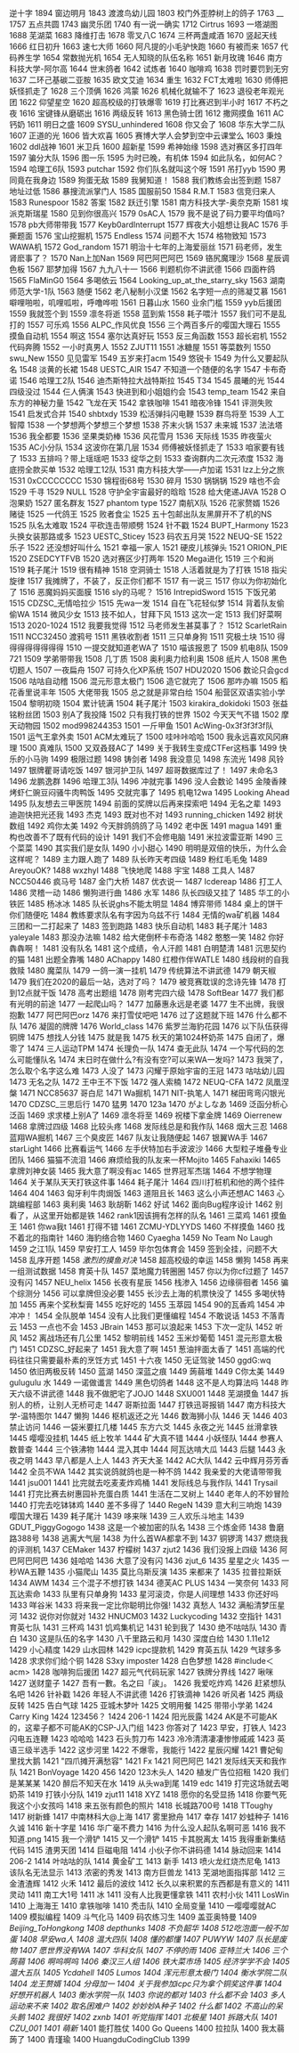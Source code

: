 逆十字 1894
窗边明月 1843
渡渡鸟幼儿园 1803
校门外歪脖树上的鸽子 1763
__ 1757
五点共圆 1743
幽灵乐团 1740
有一说一确实 1712
Cirtrus 1693
一塔湖图 1688
芜湖菜 1683
降维打击 1678
零叉八C 1674
三杯两盏咸酒 1670
竖起天线 1666
红日初升 1663
速七大师 1660
阿凡提的小毛驴快跑 1660
有被而来 1657
代码养生学 1654
常数抛光机 1654
无人知晓的队伍名称 1651
新月玫瑰 1646
南方科技大学-阿尔高 1644
世末鸽者 1642
试炼者 1640
咖啡鸡 1638
罚时要罚到无穷 1637
二环己基碳二亚胺 1635
欧文艾迪 1634
重生 1632
FCT太难啦 1630
师傅把妖怪抓走了 1628
三个顶俩 1626
鸿蒙 1626
机械化就输不了 1623
退役老年观光团 1622
仰望星空 1620
超高校级的打铁爆零 1619
打比赛迟到半小时 1617
不朽之夜 1616
宝键锋从磨砺出 1616
两级反转 1613
黑色骑士团 1612
撒网摸鱼 1611
AC钙奶 1611
明日之盛 1609
SYSU_unhindered 1608
你又会了 1608
华东大学二队 1607
正道的光 1606
皆大欢喜 1605
赛博大学人会梦到空中云课堂么 1603
秉烛 1602
ddl战神 1601
米卫兵 1600
超新星 1599
希神始缘 1598
选对赛区多打四年 1597
骗分大队 1596
图一乐 1595
为时已晚，有机体 1594
如此队名，如何AC？ 1594
哈理工6队 1593
putchar 1592
你们队名就叫这个呀 1591
吊打yyb 1590
男同竟在我身边 1589
狗蛋无敌 1589
我舅知道！ 1588
我们教练会出签到题 1587
地址过低 1586
暴搜流派掌门人 1585
国服前50 1584
R.M.T 1583
信竞归来人 1583
Runespoor 1582
答案 1582
跃迁引擎 1581
南方科技大学-奥奈克斯 1581
埃派克斯瑞星 1580
见到你很高兴 1579
0sAC人 1579
我不是说了码力要平均值吗? 1578
pb大师带带我 1577
Keyb0ardInterrupt 1577
辉夜大小姐想让我AC 1576
手撕题面 1576
宝山挖掘机 1575
Endless 1574
问题不大 1574
格物致知 1573
WAWA机 1572
God_random 1571
明治十七年的上海爱丽丝 1571
码老师，发生肾麽事了？ 1570
Nan上加Nan 1569
阿巴阿巴阿巴 1569
铬尻魔理沙 1568
星辰调色板 1567
耶梦加得 1567
九九八十一 1566
判题机你不讲武德 1566
四面杵鸽 1565
FlaMinG0 1564
多喝依云 1564
Looking_up_at_the_starry_sky 1563
湖南师范大学-1队 1563
随便 1562
老八秘制小汉堡 1562
名字短一点的筛凝艾慕 1561
噼哩啪啦，叽哩呱啦，呼噜哗啦 1561
日暮山水 1560
业余门槛 1559
yyb后援团 1559
我就签个到 1559
凛冬将逝 1558
蓝到紫 1558
耗子喂汁 1557
我们可不是乱打的 1557
可乐鸡 1556
ALPC_作风优良 1556
三个两百多斤的嘤国大理石 1555
摸鱼自动机 1554
啊这 1554
塞尔达真好玩 1553
反三角函数 1553
超长宕机 1552
代码奔腾 1552
一小时真男人 1552
ZJUT11 1551
冰糖屋 1551
等菜数列 1550
swu_New 1550
见见雷军 1549
五岁来打acm 1549
悠锐卡 1549
为什么又要起队名 1548
淡黄的长裙 1548
UESTC_AIR 1547
不知道一个随便的名字 1547
卡布奇诺 1546
哈理工2队 1546
迪杰斯特拉大战特斯拉 1545
T34 1545
晨曦的光 1544
四级没过 1544
仨人俩演 1543
快进到和小姐姐约会 1543
temp_team 1542
来自东方的神秘力量 1542
飞龙在天 1542
拿铁咖啡 1541
暗夜冷锋 1541
评测失败 1541
启发式合并 1540
shbtxdy 1539
松活弹抖闪电鞭 1539
群鸟将至 1539
人工智障 1538
一个梦想两个梦想三个梦想 1538
芥末火锅 1537
未来城 1537
法法塔 1536
我全都要 1536
坚果类奶棒 1536
风花雪月 1536
天际线 1535
昨夜萤火 1535
AC小分队 1534
这波你在第几层 1534
师傅被妖怪抓走了 1533
咱家要有钱了 1533
五排吗？带上瑶瑶吧 1533
绽华之刻 1533
查询群内二次元浓度 1532
海底捞全款买单 1532
哈理工12队 1531
南方科技大学——卢加诺 1531
lzz上分之旅 1531
0xCCCCCCCC 1530
锦程街68号 1530
碎月 1530
锅锅锅 1529
啥也不会 1529
千寻 1529
NULL 1528
守护全宇宙最好的晗晗 1528
给大佬递JAVA 1528
O泡果奶 1527
匿名群友 1527
phantom type 1527
南航X队 1526
花家赘婿 1526
赌徒 1525
一代鸽王 1525
败者食尘 1525
五十包邮出队友黑屏开不了机的NS 1525
队名太难取 1524
平砍连击带顺劈 1524
针不戳 1524
BUPT_Harmony 1523
头换女装那路或多 1523
UESTC_Sticey 1523
码农五月哭 1522
NEUQ-SE 1522
乐子 1522
还没想好叫什么 1521
幸福一家人 1521
硬皮儿核弹头 1521
ORION_PIE 1520
ZSEDCYTFVB 1520
选对赛区少打两年 1520
Mega进化 1519
三个和尚 1519
耗子尾汁 1519
很有精神 1518
空洞骑士 1518
人活着就是为了打铁 1518
指尖旋律 1517
我摊牌了，不装了，反正你们都不 1517
有一说三 1517
你以为你初始化了 1516
恶魔妈妈买面膜 1516
sly的马呢？ 1516
IntrepidSword 1515
下饭兄弟 1515
CDZSC_无情哈拉少 1515
先wa一发 1514
自在飞花轻似梦 1514
背着队友偷偷WA 1514
微风少女 1513
技不如人，甘拜下风 1513
这次一定 1513
我们好菜啊 1513
2020-1024 1512
我要我觉得 1512
马老师发生甚莫事了？ 1512
ScarletRain 1511
NCC32450 渡鸦号 1511
黑铁收割者 1511
三只单身狗 1511
究极土块 1510
得得得得得得得得 1510
一提交就知道老WA了 1510
喵该报恩了 1509
机电8队 1509
721 1509
学弟带带我 1508
几丁质 1508
奥利奥力给利奥 1508
纸片人 1508
黑色切题人 1507
一夜扁舟 1507
可持久化XP系统 1507
HDU2020 1506
数论只会gcd 1506
咕咕自动稽 1506
混元形意太极门 1506
造它就完了 1506
那咋办嘛 1505
稻花香里说丰年 1505
大佬带我 1505
总之就是非常白给 1504
船营区双语实验小学 1504
黎明初晓 1504
累计铳满 1504
耗子尾汁 1503
kirakira_dokidoki 1503
张益铭粉丝团 1503
别A了我投降 1502
只有我打铁的世界 1502
今天天气不错 1502
摩天动物园 1502
mod998244353 1501
一斤甲鱼 1501
AcWing-0x3f3f3f3f队 1501
运气王拿外卖 1501
ACM太难玩了 1500
哇咔咔哈哈 1500
我永远喜欢风冈麻理 1500
真难队 1500
又双叒叕AC了 1499
关于我转生变成CTFer这档事 1499
快乐的小马驹 1499
极限过题 1498
铸剑者 1498
我没意见 1498
东流光 1498
风铃 1497
银牌瞿哥请吃饭 1497
银河护卫队 1497
超哥数据库过了！ 1497
未命名3 1496
龙鹏逸群 1496
哈理工3队 1496
冲就完事 1496
没人会数论 1495
金陵香辣烤虾仁豌豆闷骚牛肉鸭饭 1495
交就完事了 1495
机电12wa 1495
Looking Ahead 1495
队友想去三甲医院 1494
前面的奖牌以后再来探索吧 1494
无名之辈 1493
迪迦快把光还我 1493
杰克 1493
既对也不对 1493
running_chicken 1492
树状数组 1492
鸡你太美 1492
今天胖鸽鸽鸽了马 1492
老中医 1491
magua 1491
重构也改善不了既有代码的设计 1491
我们不会修电脑 1491
米拉波雷亚斯 1490
三个菜菜 1490
其实我们是女队 1490
小小甜心 1490
明明是双倍的快乐，为什么会这样呢？ 1489
主力跟人跑了 1489
队长昨天考四级 1489
粉红毛毛兔 1489
AreyouOK? 1488
wxzhyl 1488
飞快地爬 1488
宇宝 1488
工具人 1487
NCC50446 疯马号 1487
金门大桥 1487
优衣说一 1487
Icdereap 1486
打工人 1486
灵稽一动 1486
懒狗进行曲 1486
水军 1486
队长四级又挂了 1485
华工的小铁匠 1485
杨冰冰 1485
队长说ghs不能太明显 1484
博弈带师 1484
桌上的饼干你们随便吃 1484
教练要求队名有字因为乌兹不行 1484
无情的wa矿机器 1484
三团和一二打起来了 1483
签到跑路 1483
快乐自动机 1483
耗子尾汁 1483
yaleyale 1483
那没办法嘛 1482
给大佬倒杯卡布奇洛 1482
憨憨一笑 1482
你好犇犇啊！ 1481
没有队名 1481
这个成绩，令人汗颜 1481
白明楚清 1481
沉思契约的猫 1481
出题全靠嘴 1480
AChappy 1480
红橙作伴WATLE 1480
线段树的自我救赎 1480
魔菜队 1479
一鸽一演一挂机 1479
传统算法不讲武德 1479
朝天椒 1479
我们在2020的最后一站，选对了吗？ 1479
被竞赛耽误的念诗先锋 1478
打到12点就干饭 1478
高考出题组 1478
刚考完四六级 1478
SoftBear 1477
我们都有光明的前途 1477
一起爬山吗？ 1477
加藤惠永远是老婆 1477
生不出牌，我很抱歉 1477
阿巴阿巴orz 1476
来打雪仗吧吧 1476
过了这题就下班 1476
什么都不队 1476
凝固的牌牌 1476
World_class 1476
紫罗兰海豹花园 1476
以下队伍获得铜牌 1475
想找人分钱 1475
就是我 1475
秋天的第1024杯奶茶 1475
自闭了，爆零了 1474
三人运动TPM 1474
长理负一队 1474
查无此队 1474
一个写代码的怎么可能懂队名 1474
末日时在做什么?有没有空?可以来WA一发吗? 1473
我哭了，怎么取个名字这么难 1473
人没了 1473
闪耀于原始宇宙的王冠 1473
咕咕幼儿园 1473
无名之队 1472
王中王不下饭 1472
强人索楠 1472
NEUQ-CFA 1472
凤凰涅槃 1471
NCC85637 哥白尼 1471
Wa掘机 1471
NIT-执笔人 1471
梯田弯弯闪银光 1470
CDZSC_三思后行 1470
猛男 1470
123a 1470
がよしなあ 1469
泛函分析心泛函 1469
求求楼上别A了 1469
凛冬将至 1469
祝楼下拿金牌 1469
Oierrenew 1468
拿牌过四级 1468
比较头疼 1468
发际线总是和我作队 1468
烟大三忍 1468
蓝翔WA掘机 1467
三个臭皮匠 1467
队友让我随便起 1467
银翼WA手 1467
starLight 1466
比赛看运气 1466
左手伏特加右手波波沙 1466
大型粒子堆叠专业团队 1466
猫猫不流泪 1466
麻烦给我的队友来一杯Mojito 1465
Fahaxiki 1465
拿牌刘神女装 1465
我大意了啊没有ac 1465
世界冠军杰瑞 1464
不想学物理 1464
关于某队天天打铁这件事 1464
耗子尾汁 1464
四川打桩机和他的两个挂件 1464
404 1463
匈牙利牛肉焗饭 1463
道阻且长 1463
这么小声还想AC 1463
心跳编程部 1463
奥利奥 1463
耿胡靳 1462
好试 1462
面向Bug程序设计 1462
别看了，从这里开始都是铁 1462
rank1因该拥有怎样的队名 1461
三菜鸡 1461
摸鱼王 1461
你wa我t 1461
打得不错 1461
ZCMU-YDLYYDS 1460
不样摸鱼 1460
找不着北的指南针 1460
海豹络合物 1460
Cyaegha 1459
No Team No Laugh 1459
之江1队 1459
早安打工人 1459
毕尔包体育会 1459
签到全挂，问题不大 1458
乱序开题 1458
*激烈的摸鱼对决* 1458
超高校级的幸运 1458
懒狗 1458
再来一组测试数据 1458
育英十队 1457
菜地魔力转圈圈 1457
你以为你cf过题了 1457
没有闪 1457
NEU_helix 1456
长夜有星辰 1456
栈渗入 1456
边缘徘徊者 1456
骗个综测分 1456
可以拿牌但没必要 1455
长沙去上海的机票快没了 1455
多喝伏特加 1455
再来个奖秋梨膏 1455
吃好吃的 1455
玉萃园 1454
90的瓦香鸡 1454
冲冲冲！ 1454
全队脱单 1454
没有人比我们更懂编程 1454
不敢说话 1453
不落青云 1453
一点也不会 1453
JBrain 1453
那可以浪起来 1453
下次一定队 1452
听风 1452
离战场还有几公里 1452
黎明前线 1452
玉米炒葡萄 1451
混元形意太极门 1451
CDZSC_好起来了 1451
我大意了啊 1451
葱油拌面太香了 1451
高端的代码往往只需要最朴素的烹饪方式 1451
十六夜 1450
无证驾驶 1450
ggdG:wq 1450
依旧两极反转 1450
蓝湖 1450
深蓝之痕 1449
蒟蒻堆 1449
C你太美 1449
gulugulu 水 1449
一诺做谶言 1449
黑色切鸽者 1448
这不是人均算法吗 1448
昨天六级不讲武德 1448
我不做肥宅了JOJO 1448
SXU001 1448
芜湖摸鱼 1447
拆别人的桥，让别人无桥可走 1447
哥斯拉面 1447
打铁迅哥报销 1447
南方科技大学-温特图尔 1447
懒狗 1446
枢机返还之光 1446
数海狮小队 1446
天 1446
403 禁止访问 1446
一袋米要扛几楼 1445
东方六爻 1445
永夜之光 1445
丝滑拿铁 1445
嘤嘤没挂机 1445
纸上牧羊 1444
矿大真不错 1444
小妖怪队 1444
参赛人数普查 1444
三个铁沸物 1444
混入其中 1444
阿瓦达啃大瓜 1443
后腿 1443
永夜之明 1443
早八都是人上人 1443
齐天大圣 1442
AC大队 1442
云中辉月芬芳香 1442
全员不WA 1442
其实说鸽就鸽也是一种不鸽 1442
我亲爱的大佬请带带我 1441
jsu001 1441
比完就去吃麦麦炸鸡桶 1441
发际线总与我作队 1441
Trysail 1441
打完比赛去树惠园补充蛋白质 1441
生活在二叉树上 1440
老年人的不妙冒险 1440
打完去吃钵钵鸡 1440
差不多得了 1440
RegeN 1439
意大利三响炮 1439
嘤国大理石 1439
耗子尾汁 1439
哆来咪 1439
三人欢乐斗地主 1439
GDUT_PiggyGogogo 1438
这是一个被加密的队名 1438
三个炼金师 1438
鲁磨路388号 1438
逃离大气层 1438
为什么首WA都拿不到 1437
铜锣湾 1437
燃烧我的评测机 1437
CEMaker 1437
柠檬树 1437
zjut2 1436
我们没报上四级 1436
阿巴阿巴阿巴 1436
娃哈哈 1436
大意了没有闪 1436
zjut_6 1435
星星之火 1435
一秒WA五鞭 1435
小猫爬山 1435
莫比乌斯反演 1435
来都来了 1435
拉普拉斯妖 1434
AWM 1434
三个混子不想打铁 1434
德芙AC PLUS 1434
一笑奈何 1433
阿瓦达索命 1433
队里有只单身狗 1433
星河滚烫，你是人间理想 1433
你还好吗 1433
咩谷米 1433
将来我一定比你聪明比你强! 1432
真愁人 1432
满船清梦压星河 1432
说你对你就对 1432
HNUCM03 1432
Luckycoding 1432
空指针 1431
育英七队 1431
三杯鸡 1431
饥鸡集机记 1431
轮到我了 1430
绝不咕咕队 1430
青白 1430
这是队伍的名字 1430
八千里路云和月 1430
深度白给 1430
1.11e12 1429
小心精度 1429
山水园林 1429
icpc提款机 1429
育英五队 1429
气球多多 1428
求求你们给个铜 1428
S3xy imposter 1428
白色梦想 1428
#include＜acm> 1428
咖啡狗后援团 1427
超元气代码玩家 1427
铁牌分界线 1427
啾咪 1427
送财童子 1427
吾有一數。名之曰「誒」。 1426
我爱吃炸鸡 1426
赶紧想队名吧 1426
针补戳 1426
年轻人不讲武德 1426
打铁滴神 1426
听风者 1425
两级反转 1425
告白气球 1425
亚城木梦叶 1425
文明用餐 1425
带带小学弟 1424
Carry King 1424
123456？ 1424
206-1 1424
阳光辰露 1424
AK是不可能AK的，这辈子都不可能AK的CSP-J入门组 1423
你答对了 1423
早安，打铁人 1423
闪电五连鞭 1423
哈哈哈 1423
石头剪刀布 1423
冷冷清清凄凄惨惨戚戚 1423
英语三级半选手 1422
这步河里 1422
不爆零，我能行 1422
星辰闪耀 1421
曹妃甸里找大鹅 1421
"四爪摊开满愁容" 1421
Fx 1421
阿巴阿巴 1421
发际线天天和我作队 1421
BonVoyage 1420
456 1420
123木头人 1420
植发广告位招租 1420
我们是某某某 1420
醉后不知天在水 1419
从头wa到尾 1419
edc 1419
打完这场就去喝奶茶 1419
打铁小分队 1419
zjut11 1418
XYZ 1418
愿你的名受显扬 1418
你要气死我这个小女孩吗 1418
来五张有颜色的照片 1418
长城路700号 1418
TToughy 1417
树新蜂 1417
中南林科大@上海 1417
雾里掀舟 1417
幸存 1417
妙蛙种子 1416
久诚 1416
新十字星 1416
华广毫不费力 1416
为什么没人起队名啊可恶 1416
我不知道.png 1415
我一个滑铲 1415
又一个滑铲 1415
卡其脱离太 1415
我得重新集结代码 1415
渣男天团 1414
巨磁电阻 1414
小伙子你不讲码德 1414
脉动回来 1414
206-2 1414
叶咕咕的队 1414
黄金矿工 1413
新手 1413
喷火龙红烧杰尼龟 1413
该队名无法显示 1413
浓密的秀发 1413
南方巨兽龙 1413
芜湖地面指挥部 1412
三金渣渣辉 1412
火禾 1412
最后的波纹 1412
长久以来积累的东西都是有意义的 1411
灵动 1411
南工大1号 1411
冰 1411
没有人比我更懂拿铁 1411
农村小伙 1411
LosWin 1410
上海海王 1410
拿铁咖啡 1410
秃击队 1410
全局变量 1410
一嘤嘤嘤就AC 1409
模拟编程 1409
斗气化马 1409
码农练习生 1409
盖亚奥特曼 1409
_Beijing_ToHongkong 1408
depthunks 1408
不负韶华 1408
512吃泡面一般不加蛋 1408
早安wa人 1408
温大四队 1408
懂的都懂 1407
PUWYW 1407
队长是废物 1407
愿世界没有WA 1407
华科女队 1407
不停的雨 1406
亚特兰大 1406
三个蒟蒻 1406
啊呜啊呜 1406
秦汉三人组 1406
铁大菜市场 1405
经济学学不会 1405
温大五队 1405
Ycdahell 1405
Lumos 1404
浑元形意太极门 1404
衡水学院二队 1404
龙王赘婿 1404
分母加一 1404
关于我参加icpc只为拿个铜奖这件事 1404
好想开机器人 1403
衡水学院一队 1403
你说的都对 1403
什么都不会 1403
多人运动来不来 1402
取名困难户 1402
妙妙妙A种子 1402
什么都 1402
不高山的呆头鹅 1402
我很好 1402
zxnb 1401
听党指挥 1401
北极星 1401
拆路大队 1401
CZU_001 1401
萌新_ 1401
能打胜仗 1400
Go Queens 1400
拉拉队 1400
我太蒻蒟了 1400
青瑾瑜 1400
HuangduCodingClub 1399
